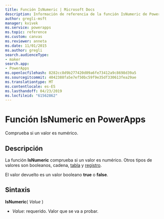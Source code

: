 ```yaml
---
title: Función IsNumeric | Microsoft Docs
description: Información de referencia de la función IsNumeric de PowerApps, con sintaxis y ejemplos
author: gregli-msft
manager: kvivek
ms.service: powerapps
ms.topic: reference
ms.custom: canvas
ms.reviewer: anneta
ms.date: 11/01/2015
ms.author: gregli
search.audienceType:
- maker
search.app:
- PowerApps
ms.openlocfilehash: 8282cc8d9b277420d09a6fe73412a9c8698d39a5
ms.sourcegitcommit: 4042388fa5e7ef50bc59f9e35df330613fea29ae
ms.translationtype: MT
ms.contentlocale: es-ES
ms.lasthandoff: 04/23/2019
ms.locfileid: "61562862"
---
```

# <a name="isnumeric-function-in-powerapps"></a>Función IsNumeric en PowerApps
Comprueba si un valor es numérico.

## <a name="description"></a>Descripción
La función **IsNumeric** comprueba si un valor es numérico.  Otros tipos de valores son booleanos, cadena, [tabla](../working-with-tables.md) y [registro](../working-with-tables.md#records).

El valor devuelto es un valor booleano **true** o **false**.

## <a name="syntax"></a>Sintaxis
**IsNumeric**( *Value* )

* *Value*: requerido. Valor que se va a probar.

